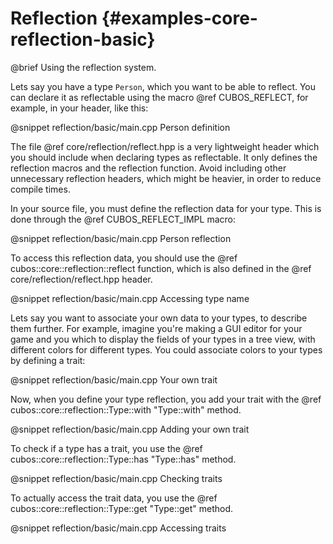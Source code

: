 # Reflection {#examples-core-reflection-basic}

@brief Using the reflection system.

Lets say you have a type `Person`, which you want to be able to reflect. You
can declare it as reflectable using the macro @ref CUBOS_REFLECT, for example,
in your header, like this:

@snippet reflection/basic/main.cpp Person definition

The file @ref core/reflection/reflect.hpp is a very lightweight header which
you should include when declaring types as reflectable. It only defines the
reflection macros and the reflection function. Avoid including other
unnecessary reflection headers, which might be heavier, in order to reduce
compile times.

In your source file, you must define the reflection data for your type. This is
done through the @ref CUBOS_REFLECT_IMPL macro:

@snippet reflection/basic/main.cpp Person reflection

To access this reflection data, you should use the
@ref cubos::core::reflection::reflect function, which is also defined in the
@ref core/reflection/reflect.hpp header.

@snippet reflection/basic/main.cpp Accessing type name

Lets say you want to associate your own data to your types, to describe them
further. For example, imagine you're making a GUI editor for your game and you
which to display the fields of your types in a tree view, with different colors
for different types. You could associate colors to your types by defining a
trait:

@snippet reflection/basic/main.cpp Your own trait

Now, when you define your type reflection, you add your trait with the
@ref cubos::core::reflection::Type::with "Type::with" method.

@snippet reflection/basic/main.cpp Adding your own trait

To check if a type has a trait, you use the
@ref cubos::core::reflection::Type::has "Type::has" method.

@snippet reflection/basic/main.cpp Checking traits

To actually access the trait data, you use the
@ref cubos::core::reflection::Type::get "Type::get" method.

@snippet reflection/basic/main.cpp Accessing traits
